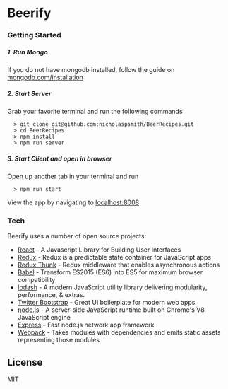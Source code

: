 # Beerify

### Getting Started

##### 1. Run Mongo
If you do not have mongodb installed, follow the guide on [mongodb.com/installation](https://docs.mongodb.com/manual/installation/#mongodb-community-edition)

##### 2. Start Server
Grab your favorite terminal and run the following commands
```
  > git clone git@github.com:nicholaspsmith/BeerRecipes.git
  > cd BeerRecipes
  > npm install
  > npm run server
```
##### 3. Start Client and open in browser
Open up another tab in your terminal and run
```
  > npm run start
```

View the app by navigating to [localhost:8008](http://localhost:8008)




### Tech

Beerify uses a number of open source projects:

* [React] - A Javascript Library for Building User Interfaces
* [Redux] - Redux is a predictable state container for JavaScript apps
* [Redux Thunk] - Redux middleware that enables asynchronous actions
* [Babel] - Transform ES2015 (ES6) into ES5 for maximum browser compatibility
* [lodash] - A modern JavaScript utility library delivering modularity, performance, & extras.
* [Twitter Bootstrap] - Great UI boilerplate for modern web apps
* [node.js] - A server-side JavaScript runtime built on Chrome's V8 JavaScript engine
* [Express] - Fast node.js network app framework
* [Webpack] - Takes modules with dependencies and emits static assets representing those modules

License
----

MIT




[React]: <https://facebook.github.io/react/>
[Redux]: <http://redux.js.org/>
[Redux Thunk]: <https://github.com/gaearon/redux-thunk>
[Babel]: <http://babeljs.io/>
[lodash]: <https://lodash.com/>
[Twitter Bootstrap]: <http://twitter.github.com/bootstrap/>
[node.js]: <http://nodejs.org>
[Express]: <http://expressjs.com>
[Webpack]: <https://webpack.github.io/>
